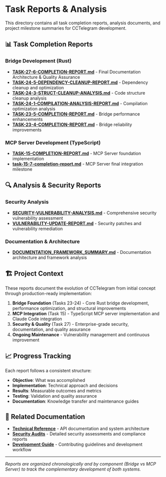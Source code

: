 # Task Reports & Analysis

This directory contains all task completion reports, analysis documents, and project milestone summaries for CCTelegram development.

## 📊 Task Completion Reports

### Bridge Development (Rust)
- **[TASK-27-6-COMPLETION-REPORT.md](TASK-27-6-COMPLETION-REPORT.md)** - Final Documentation Architecture & Quality Assurance
- **[TASK-24-5-DEPENDENCY-CLEANUP-REPORT.md](TASK-24-5-DEPENDENCY-CLEANUP-REPORT.md)** - Dependency cleanup and optimization
- **[TASK-24-3-STRUCT-CLEANUP-ANALYSIS.md](TASK-24-3-STRUCT-CLEANUP-ANALYSIS.md)** - Code structure cleanup analysis
- **[TASK-24-1-COMPILATION-ANALYSIS-REPORT.md](TASK-24-1-COMPILATION-ANALYSIS-REPORT.md)** - Compilation optimization analysis
- **[TASK-23-5-COMPLETION-REPORT.md](TASK-23-5-COMPLETION-REPORT.md)** - Bridge performance enhancements
- **[TASK-23-4-COMPLETION-REPORT.md](TASK-23-4-COMPLETION-REPORT.md)** - Bridge reliability improvements

### MCP Server Development (TypeScript)
- **[TASK-15-COMPLETION-REPORT.md](TASK-15-COMPLETION-REPORT.md)** - MCP Server foundation implementation
- **[task-15-7-completion-report.md](task-15-7-completion-report.md)** - MCP Server final integration milestone

## 🔍 Analysis & Security Reports

### Security Analysis
- **[SECURITY-VULNERABILITY-ANALYSIS.md](SECURITY-VULNERABILITY-ANALYSIS.md)** - Comprehensive security vulnerability assessment
- **[VULNERABILITY-UPDATE-REPORT.md](VULNERABILITY-UPDATE-REPORT.md)** - Security patches and vulnerability remediation

### Documentation & Architecture
- **[DOCUMENTATION_FRAMEWORK_SUMMARY.md](DOCUMENTATION_FRAMEWORK_SUMMARY.md)** - Documentation architecture and framework analysis

## 🏗️ Project Context

These reports document the evolution of CCTelegram from initial concept through production-ready implementation:

1. **Bridge Foundation** (Tasks 23-24) - Core Rust bridge development, performance optimization, and structural improvements
2. **MCP Integration** (Task 15) - TypeScript MCP server implementation and Claude Code integration
3. **Security & Quality** (Task 27) - Enterprise-grade security, documentation, and quality assurance
4. **Ongoing Maintenance** - Vulnerability management and continuous improvement

## 📈 Progress Tracking

Each report follows a consistent structure:
- **Objective**: What was accomplished
- **Implementation**: Technical approach and decisions
- **Results**: Measurable outcomes and metrics
- **Testing**: Validation and quality assurance
- **Documentation**: Knowledge transfer and maintenance guides

## 🔗 Related Documentation

- **[Technical Reference](../reference/)** - API documentation and system architecture
- **[Security Audits](../security/)** - Detailed security assessments and compliance reports
- **[Development Guide](../development/CONTRIBUTING.md)** - Contributing guidelines and development workflow

---

*Reports are organized chronologically and by component (Bridge vs MCP Server) to track the complementary development of both systems.*